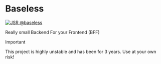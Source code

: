 # Baseless

[![JSR @baseless](https://jsr.io/badges/@baseless)](https://jsr.io/@baseless)

Really small Backend For your Frontend (BFF)

<!--deno-fmt-ignore-start-->
> [!IMPORTANT]
> This project is highly unstable and has been for 3 years. Use at your own risk!
<!--deno-fmt-ignore-end-->
